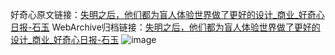 好奇心原文链接：[失明之后，他们都为盲人体验世界做了更好的设计_商业_好奇心日报-石玉](https://www.qdaily.com/articles/5440.html)
WebArchive归档链接：[失明之后，他们都为盲人体验世界做了更好的设计_商业_好奇心日报-石玉](http://web.archive.org/web/20190623164800/https://www.qdaily.com/articles/5440.html)
![image](http://ww3.sinaimg.cn/large/007d5XDply1g3wh40vzbfj30u03vv1kx)